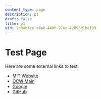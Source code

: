 ```yaml
---
content_type: page
description: p1
draft: false
title: p1
uid: 2a0ab4cc-a8a8-440f-97ec-4289301b8f39
---
```

# Test Page

Here are some external links to test:
- [MIT Website](https://mit.edu)
- [OCW Main](https://ocw.mit.edu)
- [Google](https://google.com)
- [GitHub](https://github.com)
